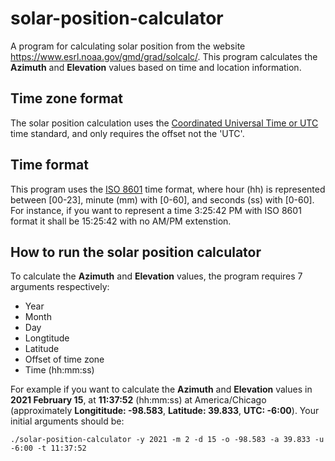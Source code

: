 # solar-position-calculator
A program for calculating solar position from the website https://www.esrl.noaa.gov/gmd/grad/solcalc/. This program calculates the **Azimuth** and **Elevation** values based on time and location information. 

## Time zone format
The solar position calculation uses the [Coordinated Universal Time or UTC](https://en.wikipedia.org/wiki/Coordinated_Universal_Time) time standard, and only requires the offset not the 'UTC'.

## Time format
This program uses the [ISO 8601](https://en.wikipedia.org/wiki/ISO_8601) time format, where hour (hh) is represented between [00-23], minute (mm) with [0-60], and seconds (ss) with [0-60]. For instance, if you want to represent a time 3:25:42 PM with ISO 8601 format it shall be 15:25:42 with no AM/PM extenstion.

## How to run the solar position calculator
To calculate the **Azimuth** and **Elevation** values, the program requires 7 arguments respectively: 
  * Year
  * Month
  * Day
  * Longtitude
  * Latitude
  * Offset of time zone
  * Time (hh:mm:ss)

For example if you want to calculate the **Azimuth** and **Elevation** values in **2021 February 15**, at **11:37:52** (hh:mm:ss) at America/Chicago (approximately **Longititude: -98.583**, **Latitude: 39.833**, **UTC: -6:00**). Your initial arguments should be:

`./solar-position-calculator -y 2021 -m 2 -d 15 -o -98.583 -a 39.833 -u -6:00 -t 11:37:52`
